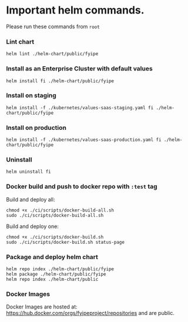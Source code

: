 # Important helm commands.

Please run these commands from `root`

### Lint chart

```
helm lint ./helm-chart/public/fyipe 
```

### Install as an Enterprise Cluster with default values
```
helm install fi ./helm-chart/public/fyipe 
```

### Install on staging
```
helm install -f ./kubernetes/values-saas-staging.yaml fi ./helm-chart/public/fyipe 
```

### Install on production
```
helm install -f ./kubernetes/values-saas-production.yaml fi ./helm-chart/public/fyipe 
```

### Uninstall
```
helm uninstall fi
```

### Docker build and push to docker repo with `:test` tag

Build and deploy all: 

```
chmod +x ./ci/scripts/docker-build-all.sh
sudo ./ci/scripts/docker-build-all.sh
```

Build and deploy one: 

```
chmod +x ./ci/scripts/docker-build.sh
sudo ./ci/scripts/docker-build.sh status-page
```

### Package and deploy helm chart
```
helm repo index ./helm-chart/public/fyipe
helm package ./helm-chart/public/fyipe
helm repo index ./helm-chart/public
```

### Docker Images
Docker Images are hosted at: https://hub.docker.com/orgs/fyipeproject/repositories and are public.
